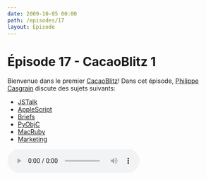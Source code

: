 ```yaml
---
date: 2009-10-05 00:00
path: /episodes/17
layout: Episode
---
```

# Épisode 17 - CacaoBlitz 1
<p>Bienvenue dans le premier <a href="https://cacaocast.com/media/cacaoblitz_1.mp3" title="CacaoBlitz 1">CacaoBlitz</a>! Dans cet épisode, <a href="http://www.twitter.com/philippec" title="Philippe Casgrain sur Twitter">Philippe Casgrain</a> discute des sujets suivants:</p>
<ul><li><a href="http://github.com/ccgus/jstalk" title="JSTalk">JSTalk</a></li>
<li><a href="http://www.barebones.com/products/yojimbo/" title="AppleScript">AppleScript</a></li>
<li><a href="http://giveabrief.com/" title="Briefs">Briefs</a></li>
<li><a href="http://developer.apple.com/cocoa/pyobjc.html" title="PyObjC">PyObjC</a></li>
<li><a href="http://macruby.org/" title="MacRuby">MacRuby</a></li>
<li><a href="http://www.gigliwood.com/weblog/Business/indie-marketing-3.html" title="Marketing">Marketing</a></li>
</ul>
<p><audio controls><source src="https://cacaocast.com/media/cacaoblitz_1.mp3" type="audio/mpeg"><source src="https://cacaocast.com/media/cacaoblitz_1.mp3" type="audio/mp4">Votre navigateur ne supporte pas l'élément audio / Your browser does not support the audio element.</audio></p>
